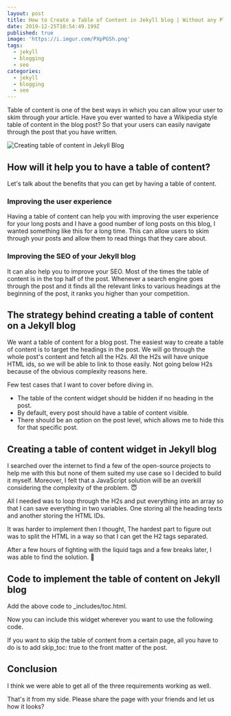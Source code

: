 ```yaml
---
layout: post
title: How to Create a Table of Content in Jekyll blog | Without any Plugin
date: 2019-12-25T10:54:49.199Z
published: true
image: 'https://i.imgur.com/PXpPGSh.png'
tags:
  - jekyll
  - blogging
  - seo
categories:
  - jekyll
  - blogging
  - seo
---
```

Table of content is one of the best ways in which you can allow your user to skim through your article. Have you ever wanted to have a Wikipedia style table of content in the blog post? So that your users can easily navigate through the post that you have written.

![Creating table of content in Jekyll Blog](https://i.imgur.com/PXpPGSh.png "Creating table of content in Jekyll Blog")

## How will it help you to have a table of content?

Let's talk about the benefits that you can get by having a table of content.

### Improving the user experience

Having a table of content can help you with improving the user experience for your long posts and I have a good number of long posts on this blog, I wanted something like this for a long time. This can allow users to skim through your posts and allow them to read things that they care about.

### Improving the SEO of your Jekyll blog

It can also help you to improve your SEO. Most of the times the table of content is in the top half of the post. Whenever a search engine goes through the post and it finds all the relevant links to various headings at the beginning of the post, it ranks you higher than your competition.

## The strategy behind creating a table of content on a Jekyll blog

We want a table of content for a blog post. The easiest way to create a table of content is to target the headings in the post. We will go through the whole post's content and fetch all the H2s. All the H2s will have unique HTML ids, so we will be able to link to those easily. Not going below H2s because of the obvious complexity reasons here.

Few test cases that I want to cover before diving in.

* The table of the content widget should be hidden if no heading in the post.
* By default, every post should have a table of content visible.
* There should be an option on the post level, which allows me to hide this for that specific post.

## Creating a table of content widget in Jekyll blog

I searched over the internet to find a few of the open-source projects to help me with this but none of them suited my use case so I decided to build it myself. Moreover, I felt that a JavaScript solution will be an overkill considering the complexity of the problem. 😇

All I needed was to loop through the H2s and put everything into an array so that I can save everything in two variables. One storing all the heading texts and another storing the HTML IDs.

It was harder to implement then I thought, The hardest part to figure out was to split the HTML in a way so that I can get the H2 tags separated.

After a few hours of fighting with the liquid tags and a few breaks later, I was able to find the solution. 🎉

## Code to implement the table of content on Jekyll blog

Add the above code to _includes/toc.html.

Now you can include this widget wherever you want to use the following code.

If you want to skip the table of content from a certain page, all you have to do is to add skip_toc: true to the front matter of the post.

## Conclusion

I think we were able to get all of the three requirements working as well.

That's it from my side. Please share the page with your friends and let us how it looks?
